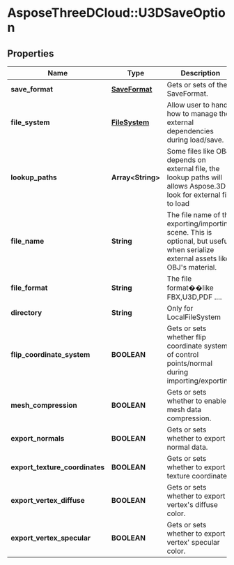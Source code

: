 # AsposeThreeDCloud::U3DSaveOption

## Properties
Name | Type | Description | Notes
------------ | ------------- | ------------- | -------------
**save_format** | [**SaveFormat**](SaveFormat.md) | Gets or sets  of the SaveFormat. | [optional] 
**file_system** | [**FileSystem**](FileSystem.md) | Allow user to handle how to manage the external dependencies during load/save. | [optional] 
**lookup_paths** | **Array&lt;String&gt;** | Some files like OBJ depends on external file, the lookup paths will allows Aspose.3D to look for external file to load | [optional] 
**file_name** | **String** | The file name of the exporting/importing scene. This is optional, but useful when serialize external assets like OBJ&#39;s material. | [optional] 
**file_format** | **String** | The file format��like FBX,U3D,PDF .... | [optional] 
**directory** | **String** | Only for LocalFileSystem | [optional] 
**flip_coordinate_system** | **BOOLEAN** | Gets or sets whether flip coordinate system of control points/normal during importing/exporting. | [optional] 
**mesh_compression** | **BOOLEAN** | Gets or sets whether to enable mesh data compression. | [optional] 
**export_normals** | **BOOLEAN** | Gets or sets whether to export normal data. | [optional] 
**export_texture_coordinates** | **BOOLEAN** | Gets or sets whether to export texture coordinates. | [optional] 
**export_vertex_diffuse** | **BOOLEAN** | Gets or sets whether to export vertex&#39;s diffuse color. | [optional] 
**export_vertex_specular** | **BOOLEAN** | Gets or sets whether to export vertex&#39; specular color. | [optional] 


